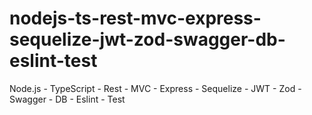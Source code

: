 # nodejs-ts-rest-mvc-express-sequelize-jwt-zod-swagger-db-eslint-test
Node.js - TypeScript - Rest - MVC - Express - Sequelize - JWT - Zod - Swagger - DB - Eslint - Test
